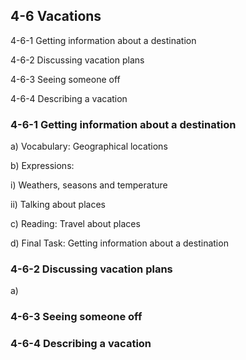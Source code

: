 ## 4-6 Vacations

4-6-1 Getting information about a destination

4-6-2 Discussing vacation plans

4-6-3 Seeing someone off

4-6-4 Describing a vacation

### 4-6-1 Getting information about a destination

a) Vocabulary: Geographical locations

b) Expressions: 

i) Weathers, seasons and temperature

ii) Talking about places

c) Reading: Travel about places

d) Final Task: Getting information about a destination

### 4-6-2 Discussing vacation plans

a) 

### 4-6-3 Seeing someone off
### 4-6-4 Describing a vacation
